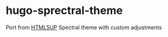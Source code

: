# hugo-sprectral-theme
Port from [HTML5UP](https://html5up.net/spectral) Spectral theme with custom adjustments
